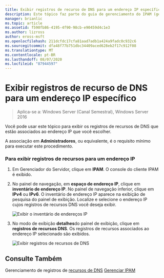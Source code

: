 ```yaml
---
title: Exibir registros de recurso de DNS para um endereço IP específico
description: Este tópico faz parte do guia de gerenciamento do IPAM (gerenciamento de endereços IP) no Windows Server 2016.
manager: brianlic
ms.topic: article
ms.assetid: f590fb86-4195-4f90-98cb-e90459d4c1e3
ms.author: lizross
author: eross-msft
ms.openlocfilehash: 211dcfdc17cfa81aad7adb1a424a9fadc0c932c6
ms.sourcegitcommit: dfa48f77b751dbc34409aced628eb2f17c912f08
ms.translationtype: MT
ms.contentlocale: pt-BR
ms.lasthandoff: 08/07/2020
ms.locfileid: "87944597"
---
```

# <a name="view-dns-resource-records-for-a-specific-ip-address"></a>Exibir registros de recurso de DNS para um endereço IP específico

>Aplica-se a: Windows Server (Canal Semestral), Windows Server 2016

Você pode usar este tópico para exibir os registros de recursos de DNS que estão associados ao endereço IP que você escolher.

A associação em **Administradores**, ou equivalente, é o requisito mínimo para executar este procedimento.

### <a name="to-view-resource-records-for-an-ip-address"></a>Para exibir registros de recursos para um endereço IP

1.  Em Gerenciador do Servidor, clique em **IPAM**. O console do cliente IPAM é exibido.

2.  No painel de navegação, em **espaço de endereço IP**, clique em **inventário de endereço IP**. No painel de navegação inferior, clique em **IPv4** ou **IPv6**. O inventário de endereço IP aparece na exibição de pesquisa do painel de exibição. Localize e selecione o endereço IP cujos registros de recursos DNS você deseja exibir.

    ![Exibir o inventário de endereços IP](../../media/View-DNS-Resource-Records-for-a-Specific-IP-Address/ipam_IPInventory_01.jpg)

3.  No modo de exibição **detalhes**do painel de exibição, clique em **registros de recursos DNS**. Os registros de recursos associados ao endereço IP selecionado são exibidos.

    ![Exibir registros de recursos de DNS](../../media/View-DNS-Resource-Records-for-a-Specific-IP-Address/ipam_IPInventory_02.jpg)

## <a name="see-also"></a>Consulte Também
Gerenciamento de registros de [recursos de DNS](DNS-Resource-Record-Management.md) 
 [Gerenciar IPAM](Manage-IPAM.md)



